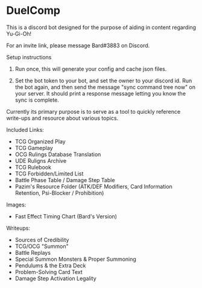 # DuelComp
This is a discord bot designed for the purpose of aiding in content regarding Yu-Gi-Oh!

For an invite link, please message Bard#3883 on Discord.


Setup instructions

1) Run once, this will generate your config and cache json files.

2) Set the bot token to your bot, and set the owner to your discord id. Run the bot again, and then send the message "sync command tree now" on your server. It should print a response message letting you know the sync is complete.



Currently its primary purpose is to serve as a tool to quickly reference write-ups and resource about various topics.

Included Links:
- TCG Organized Play
- TCG Gameplay
- OCG Rulings Database Translation
- UDE Ruligns Archive
- TCG Rulebook
- TCG Forbidden/Limited List
- Battle Phase Table / Damage Step Table
- Pazim's Resource Folder (ATK/DEF Modifiers, Card Information Retention, Psi-Blocker / Prohibition)

Images:
- Fast Effect Timing Chart (Bard's Version)

Writeups:
- Sources of Credibility
- TCG/OCG "Summon"
- Battle Replays
- Special Summon Monsters & Proper Summoning
- Pendulums & the Extra Deck
- Problem-Solving Card Text
- Damage Step Activation Legality
